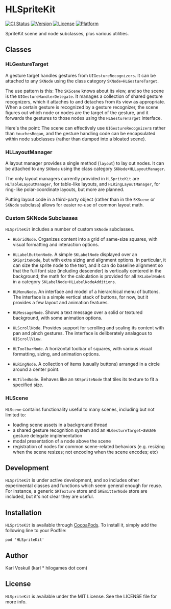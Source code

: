 # HLSpriteKit

[![CI Status](http://img.shields.io/travis/hilogames/HLSpriteKit.svg?style=flat)](https://travis-ci.org/hilogames/HLSpriteKit)
[![Version](https://img.shields.io/cocoapods/v/HLSpriteKit.svg?style=flat)](http://cocoadocs.org/docsets/HLSpriteKit)
[![License](https://img.shields.io/cocoapods/l/HLSpriteKit.svg?style=flat)](http://cocoadocs.org/docsets/HLSpriteKit)
[![Platform](https://img.shields.io/cocoapods/p/HLSpriteKit.svg?style=flat)](http://cocoadocs.org/docsets/HLSpriteKit)

SpriteKit scene and node subclasses, plus various utilities.

## Classes

### HLGestureTarget

A gesture target handles gestures from `UIGestureRecognizers`.  It can be attached to any `SKNode` using the class category `SKNode+HLGestureTarget`.

The use pattern is this: The `SKScene` knows about its view, and so the scene is the `UIGestureHandlerDelegate`. It manages a collection of shared gesture recognizers, which it attaches to and detaches from its view as appropriate. When a certain gesture is recognized by a gesture recognizer, the scene figures out which node or nodes are the target of the gesture, and it forwards the gestures to those nodes using the `HLGestureTarget` interface.

Here's the point: The scene can effectively use `UIGestureRecognizer`s rather than `touchesBegan`, and the gesture handling code can be encapsulated within node subclasses (rather than dumped into a bloated scene).

### HLLayoutManager

A layout manager provides a single method (`layout`) to lay out nodes.  It can be attached to any `SKNode` using the class category `SKNode+HLLayoutManager`.

The only layout managers currently provided in `HLSpriteKit` are `HLTableLayoutManager`, for table-like layouts, and `HLRingLayoutManager`, for ring-like polar-coordinate layouts, but more are planned.

Putting layout code in a third-party object (rather than in the `SKScene` or `SKNode` subclass) allows for easier re-use of common layout math.

### Custom SKNode Subclasses

`HLSpriteKit` includes a number of custom `SKNode` subclasses.

* `HLGridNode`. Organizes content into a grid of same-size squares, with visual formatting and interaction options.

* `HLLabelButtonNode`.  A simple `SKLabelNode` displayed over an `SKSpriteNode`, but with extra sizing and alignment options.  In particular, it can size the sprite node to the text, and it can do baseline alignment so that the full font size (including descender) is vertically centered in the background; the math for the calculation is provided for all `SKLabelNode`s in a category `SKLabelNode+HLLabelNodeAdditions`.

* `HLMenuNode`. An interface and model of a hierarchical menu of buttons. The interface is a simple vertical stack of buttons, for now, but it provides a few layout and animation features.

* `HLMessageNode`. Shows a text message over a solid or textured background, with some animation options.

* `HLScrollNode`. Provides support for scrolling and scaling its content with pan and pinch gestures. The interface is deliberately analagous to `UIScrollView`.

* `HLToolbarNode`. A horizontal toolbar of squares, with various visual formatting, sizing, and animation options.

* `HLRingNode`. A collection of items (usually buttons) arranged in a circle around a center point.

* `HLTiledNode`. Behaves like an `SKSpriteNode` that tiles its texture to fit a specified size.

### HLScene

`HLScene` contains functionality useful to many scenes, including but not limited to:

* loading scene assets in a background thread
* a shared gesture recognition system and an `HLGestureTarget`-aware gesture delegate implementation
* modal presentation of a node above the scene
* registration of nodes for common scene-related behaviors (e.g. resizing when the scene resizes; not encoding when the scene encodes; etc)

## Development

`HLSpriteKit` is under active development, and so includes other experimental classes and functions which seem general enough for reuse.  For instance, a generic `SKTexture` store and `SKEmitterNode` store are included, but it's not clear they are useful.

## Installation

`HLSpriteKit` is available through [CocoaPods](http://cocoapods.org). To install it, simply add the following line to your Podfile:

    pod 'HLSpriteKit'

## Author

Karl Voskuil (karl * hilogames dot com)

## License

`HLSpriteKit` is available under the MIT License.  See the LICENSE file for more info.
